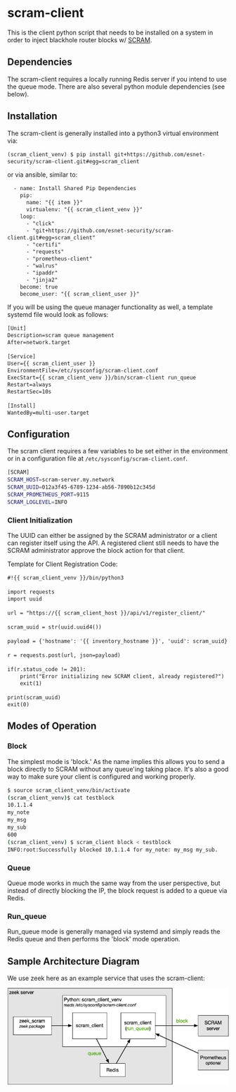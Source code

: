 # scram-client

This is the client python script that needs to be installed on a system in order to inject blackhole router blocks w/ [SCRAM](https://github.com/esnet-security/scram).

## Dependencies

The scram-client requires a locally running Redis server if you intend to use the queue mode.  There are also several python module dependencies (see below).

## Installation

The scram-client is generally installed into a python3 virtual environment via:
```
(scram_client_venv) $ pip install git+https://github.com/esnet-security/scram-client.git#egg=scram_client
```
or via ansible, similar to:
```
  - name: Install Shared Pip Dependencies
    pip:
      name: "{{ item }}"
      virtualenv: "{{ scram_client_venv }}"
    loop:
      - "click"
      - "git+https://github.com/esnet-security/scram-client.git#egg=scram_client"
      - "certifi"
      - "requests"
      - "prometheus-client"
      - "walrus"
      - "ipaddr"
      - "jinja2"
    become: true
    become_user: "{{ scram_client_user }}"
```

If you will be using the queue manager functionality as well, a template systemd file would look as follows:
```
[Unit]
Description=scram queue management
After=network.target

[Service]
User={{ scram_client_user }}
EnvironmentFile=/etc/sysconfig/scram-client.conf
ExecStart={{ scram_client_venv }}/bin/scram-client run_queue
Restart=always
RestartSec=10s

[Install]
WantedBy=multi-user.target
```

## Configuration

The scram client requires a few variables to be set either in the environment or in a configuration file at `/etc/sysconfig/scram-client.conf`.

```sh
[SCRAM]
SCRAM_HOST=scram-server.my.network
SCRAM_UUID=012a3f45-6789-1234-ab56-7890b12c345d
SCRAM_PROMETHEUS_PORT=9115
SCRAM_LOGLEVEL=INFO
```

### Client Initialization

The UUID can either be assigned by the SCRAM administrator or a client can
register itself using the API.  A registered client still needs to have the SCRAM administrator approve the block action for that client.

Template for Client Registration Code:
```
#!{{ scram_client_venv }}/bin/python3

import requests
import uuid

url = "https://{{ scram_client_host }}/api/v1/register_client/"

scram_uuid = str(uuid.uuid4())

payload = {'hostname': '{{ inventory_hostname }}', 'uuid': scram_uuid}

r = requests.post(url, json=payload)

if(r.status_code != 201):
    print("Error initializing new SCRAM client, already registered?")
    exit(1)

print(scram_uuid)
exit(0)
```

## Modes of Operation

### Block

The simplest mode is 'block.'  As the name implies this allows you to send a
block directly to SCRAM without any queue'ing taking place.  It's also a good
way to make sure your client is configured and working properly.

```sh
$ source scram_client_venv/bin/activate
(scram_client_venv)$ cat testblock
10.1.1.4
my_note
my_msg
my_sub
600
(scram_client_venv) $ scram_client block < testblock
INFO:root:Successfully blocked 10.1.1.4 for my_note: my_msg my_sub.
```

### Queue

Queue mode works in much the same way from the user perspective, but instead of directly blocking the IP, the block request is added to a queue via Redis.

### Run_queue

Run_queue mode is generally managed via systemd and simply reads the Redis queue and then performs the 'block' mode operation.

## Sample Architecture Diagram

We use zeek here as an example service that uses the scram-client:

![SCRAM Client Example](./scram_client_example.png)

